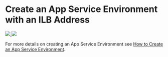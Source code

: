 # Create an App Service Environment with an ILB Address

<a href="https://portal.azure.com/#create/Microsoft.Template/uri/https%3A%2F%2Fraw.githubusercontent.com%2Fazure%2Fazure-quickstart-templates%2Fmaster%2F201-web-app-ase-ilb-configure-default-ssl%2Fazuredeploy.json" target="_blank">
    <img src="http://azuredeploy.net/deploybutton.png"/>
</a>
<a href="http://armviz.io/#/?load=https%3A%2F%2Fraw.githubusercontent.com%2FAzure%2Fazure-quickstart-templates%2Fmaster%2F201-web-app-ase-ilb-configure-default-ssl%2Fazuredeploy.json" target="_blank">
    <img src="http://armviz.io/visualizebutton.png"/>
</a>

For more details on creating an App Service Environment see [How to Create an App Service Environment](https://azure.microsoft.com/documentation/articles/app-service-web-how-to-create-an-app-service-environment/).